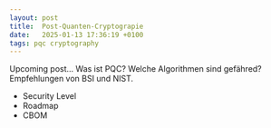 ```yaml
---
layout: post
title:  Post-Quanten-Cryptograpie
date:   2025-01-13 17:36:19 +0100
tags: pqc cryptography
---
```

Upcoming post... Was ist PQC? Welche Algorithmen sind gefähred? Empfehlungen von BSI und NIST. 
* Security Level
* Roadmap
* CBOM


